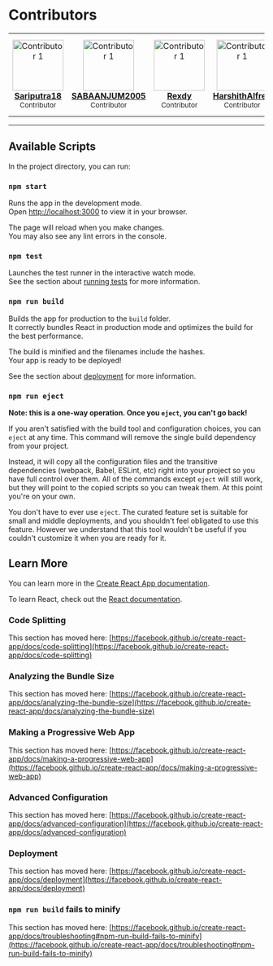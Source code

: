 # Contributors
<div align="left">
  <table>
    <tr>
       </td>
      <td align="center">
        <a href="https://github.com/Sariputra18">
          <img src="https://instagram.fblr20-3.fna.fbcdn.net/v/t51.2885-19/476181804_2453233985022384_7115343657435791158_n.jpg?_nc_ht=instagram.fblr20-3.fna.fbcdn.net&_nc_cat=100&_nc_oc=Q6cZ2AF1jzi56LXjg_ZIqQkDxzq5nn_0C0YXUe3v3pT-SzUfn6ebBlPGz9HX_0WXybsHvrKhXTk7q1nvu5NrAwbSOIsC&_nc_ohc=R5r1barkiLsQ7kNvgHbLCBp&_nc_gid=dd796ac03d0b415db79c7e904254af24&edm=AP4sbd4BAAAA&ccb=7-5&oh=00_AYDEwAawMBS_3FEkh2Wll2JoXtDQhclGxaNRFv91RDfcfg&oe=67C2AC02&_nc_sid=7a9f4b" width="100px;" alt="Contributor 1"/><br />
          <b>Sariputra18</b>
        </a><br />
        <sub>Contributor</sub>
      </td>
      <td align="center">
        <a href="https://github.com/SABAANJUM2005">
          <img src="https://media.licdn.com/dms/image/v2/D5603AQHUiQKix6Wi5g/profile-displayphoto-shrink_200_200/profile-displayphoto-shrink_200_200/0/1728060168143?e=1746057600&v=beta&t=b_t4SW5mk-Cu3YIjXgIuJ9NK9_RZbawGYsZyuZKcrD4" width="100px;" alt="Contributor 1"/><br />
          <b>SABAANJUM2005</b>
        </a><br />
        <sub>Contributor</sub>
      </td>
      <td align="center">
        <a href="https://github.com/truerexdy">
          <img src="https://avatars.githubusercontent.com/u/134577077?v=4" width="100px;" alt="Contributor 1"/><br />
          <b>Rexdy</b>
        </a><br />
        <sub>Contributor</sub>
      </td>
      <td align="center">
        <a href="https://github.com/HarshithAlfred">
          <img src="https://avatars.githubusercontent.com/u/120769092?v=4" width="100px;" alt="Contributor 1"/><br />
          <b>HarshithAlfred</b>
        </a><br />
        <sub>Contributor</sub>
      </td>
      <td align="center">
        <a href="https://github.com/Aditya-138-12">
          <img src="https://avatars.githubusercontent.com/u/143502508?s=400&u=641fdcccdcf4b96951cb455eea1756a4ec05bed9&v=4" width="100px;" alt="Contributor 1"/><br />
          <b>Aditya-138-12</b>
        </a><br />
        <sub>Contributor</sub>
      </td>
    </tr>
  </table>
</div>

---

## Available Scripts

In the project directory, you can run:

### `npm start`

Runs the app in the development mode.\
Open [http://localhost:3000](http://localhost:3000) to view it in your browser.

The page will reload when you make changes.\
You may also see any lint errors in the console.

### `npm test`

Launches the test runner in the interactive watch mode.\
See the section about [running tests](https://facebook.github.io/create-react-app/docs/running-tests) for more information.

### `npm run build`

Builds the app for production to the `build` folder.\
It correctly bundles React in production mode and optimizes the build for the best performance.

The build is minified and the filenames include the hashes.\
Your app is ready to be deployed!

See the section about [deployment](https://facebook.github.io/create-react-app/docs/deployment) for more information.

### `npm run eject`

**Note: this is a one-way operation. Once you `eject`, you can't go back!**

If you aren't satisfied with the build tool and configuration choices, you can `eject` at any time. This command will remove the single build dependency from your project.

Instead, it will copy all the configuration files and the transitive dependencies (webpack, Babel, ESLint, etc) right into your project so you have full control over them. All of the commands except `eject` will still work, but they will point to the copied scripts so you can tweak them. At this point you're on your own.

You don't have to ever use `eject`. The curated feature set is suitable for small and middle deployments, and you shouldn't feel obligated to use this feature. However we understand that this tool wouldn't be useful if you couldn't customize it when you are ready for it.

## Learn More

You can learn more in the [Create React App documentation](https://facebook.github.io/create-react-app/docs/getting-started).

To learn React, check out the [React documentation](https://reactjs.org/).

### Code Splitting

This section has moved here: [https://facebook.github.io/create-react-app/docs/code-splitting](https://facebook.github.io/create-react-app/docs/code-splitting)

### Analyzing the Bundle Size

This section has moved here: [https://facebook.github.io/create-react-app/docs/analyzing-the-bundle-size](https://facebook.github.io/create-react-app/docs/analyzing-the-bundle-size)

### Making a Progressive Web App

This section has moved here: [https://facebook.github.io/create-react-app/docs/making-a-progressive-web-app](https://facebook.github.io/create-react-app/docs/making-a-progressive-web-app)

### Advanced Configuration

This section has moved here: [https://facebook.github.io/create-react-app/docs/advanced-configuration](https://facebook.github.io/create-react-app/docs/advanced-configuration)

### Deployment

This section has moved here: [https://facebook.github.io/create-react-app/docs/deployment](https://facebook.github.io/create-react-app/docs/deployment)

### `npm run build` fails to minify

This section has moved here: [https://facebook.github.io/create-react-app/docs/troubleshooting#npm-run-build-fails-to-minify](https://facebook.github.io/create-react-app/docs/troubleshooting#npm-run-build-fails-to-minify)
